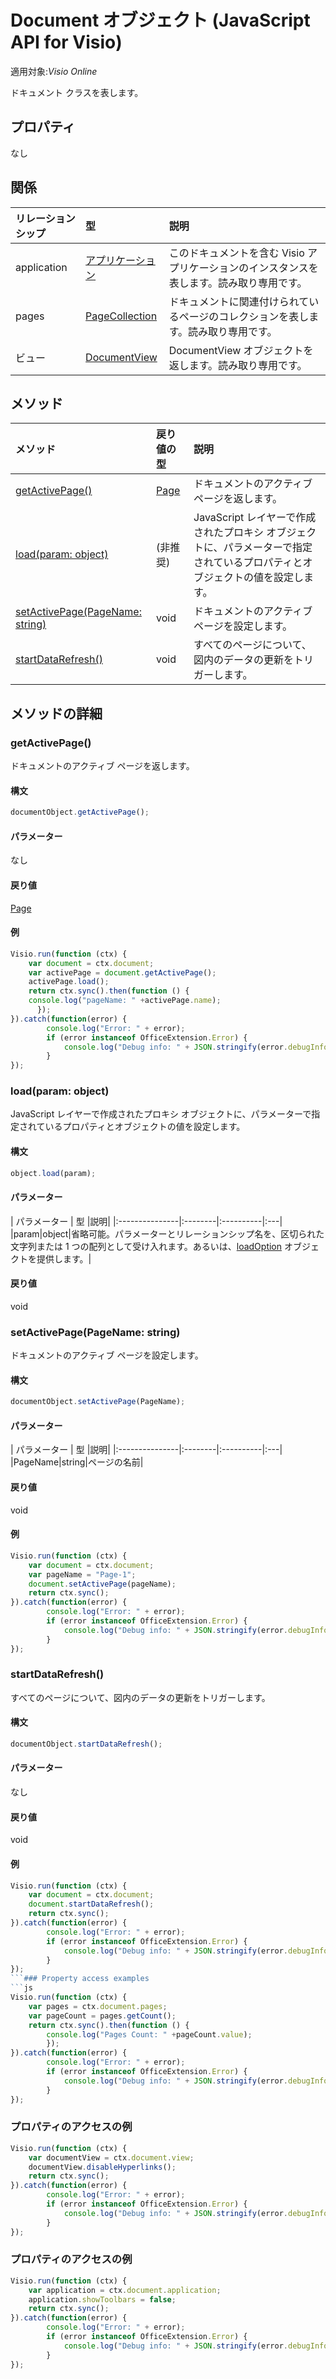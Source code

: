 # <a name="document-object-javascript-api-for-visio"></a>Document オブジェクト (JavaScript API for Visio)

適用対象:_Visio Online_

ドキュメント クラスを表します。

## <a name="properties"></a>プロパティ

なし

## <a name="relationships"></a>関係
| リレーションシップ | 型    |説明|
|:---------------|:--------|:----------|
|application|[アプリケーション](application.md)|このドキュメントを含む Visio アプリケーションのインスタンスを表します。読み取り専用です。|
|pages|[PageCollection](pagecollection.md)|ドキュメントに関連付けられているページのコレクションを表します。読み取り専用です。|
|ビュー|[DocumentView](documentview.md)|DocumentView オブジェクトを返します。読み取り専用です。|

## <a name="methods"></a>メソッド

| メソッド           | 戻り値の型    |説明|
|:---------------|:--------|:----------|
|[getActivePage()](#getactivepage)|[Page](page.md)|ドキュメントのアクティブ ページを返します。|
|[load(param: object)](#loadparam-object)|(非推奨)|JavaScript レイヤーで作成されたプロキシ オブジェクトに、パラメーターで指定されているプロパティとオブジェクトの値を設定します。|
|[setActivePage(PageName: string)](#setactivepagepagename-string)|void|ドキュメントのアクティブ ページを設定します。|
|[startDataRefresh()](#startdatarefresh)|void|すべてのページについて、図内のデータの更新をトリガーします。|

## <a name="method-details"></a>メソッドの詳細


### <a name="getactivepage"></a>getActivePage()
ドキュメントのアクティブ ページを返します。

#### <a name="syntax"></a>構文
```js
documentObject.getActivePage();
```

#### <a name="parameters"></a>パラメーター
なし

#### <a name="returns"></a>戻り値
[Page](page.md)

#### <a name="examples"></a>例
```js
Visio.run(function (ctx) { 
    var document = ctx.document;
    var activePage = document.getActivePage();
    activePage.load();
    return ctx.sync().then(function () {
    console.log("pageName: " +activePage.name);
      });   
}).catch(function(error) {
        console.log("Error: " + error);
        if (error instanceof OfficeExtension.Error) {
            console.log("Debug info: " + JSON.stringify(error.debugInfo));
        }
});
```


### <a name="loadparam-object"></a>load(param: object)
JavaScript レイヤーで作成されたプロキシ オブジェクトに、パラメーターで指定されているプロパティとオブジェクトの値を設定します。

#### <a name="syntax"></a>構文
```js
object.load(param);
```

#### <a name="parameters"></a>パラメーター
| パラメーター       | 型    |説明|
|:---------------|:--------|:----------|:---|
|param|object|省略可能。パラメーターとリレーションシップ名を、区切られた文字列または 1 つの配列として受け入れます。あるいは、[loadOption](loadoption.md) オブジェクトを提供します。|

#### <a name="returns"></a>戻り値
void

### <a name="setactivepagepagename-string"></a>setActivePage(PageName: string)
ドキュメントのアクティブ ページを設定します。

#### <a name="syntax"></a>構文
```js
documentObject.setActivePage(PageName);
```

#### <a name="parameters"></a>パラメーター
| パラメーター       | 型    |説明|
|:---------------|:--------|:----------|:---|
|PageName|string|ページの名前|

#### <a name="returns"></a>戻り値
void

#### <a name="examples"></a>例
```js
Visio.run(function (ctx) { 
    var document = ctx.document;
    var pageName = "Page-1";
    document.setActivePage(pageName);
    return ctx.sync();
}).catch(function(error) {
        console.log("Error: " + error);
        if (error instanceof OfficeExtension.Error) {
            console.log("Debug info: " + JSON.stringify(error.debugInfo));
        }
});
```


### <a name="startdatarefresh"></a>startDataRefresh()
すべてのページについて、図内のデータの更新をトリガーします。

#### <a name="syntax"></a>構文
```js
documentObject.startDataRefresh();
```

#### <a name="parameters"></a>パラメーター
なし

#### <a name="returns"></a>戻り値
void

#### <a name="examples"></a>例
```js
Visio.run(function (ctx) { 
    var document = ctx.document;
    document.startDataRefresh();
    return ctx.sync();
}).catch(function(error) {
        console.log("Error: " + error);
        if (error instanceof OfficeExtension.Error) {
            console.log("Debug info: " + JSON.stringify(error.debugInfo));
        }
});
```### Property access examples
```js
Visio.run(function (ctx) { 
    var pages = ctx.document.pages;
    var pageCount = pages.getCount();
    return ctx.sync().then(function () {
        console.log("Pages Count: " +pageCount.value);
        });
}).catch(function(error) {
        console.log("Error: " + error);
        if (error instanceof OfficeExtension.Error) {
            console.log("Debug info: " + JSON.stringify(error.debugInfo));
        }
});
```

### <a name="property-access-examples"></a>プロパティのアクセスの例
```js
Visio.run(function (ctx) { 
    var documentView = ctx.document.view;
    documentView.disableHyperlinks();
    return ctx.sync();
}).catch(function(error) {
        console.log("Error: " + error);
        if (error instanceof OfficeExtension.Error) {
            console.log("Debug info: " + JSON.stringify(error.debugInfo));
        }
});
```

### <a name="property-access-examples"></a>プロパティのアクセスの例
```js
Visio.run(function (ctx) { 
    var application = ctx.document.application;
    application.showToolbars = false;
    return ctx.sync();
}).catch(function(error) {
        console.log("Error: " + error);
        if (error instanceof OfficeExtension.Error) {
            console.log("Debug info: " + JSON.stringify(error.debugInfo));
        }
});
```

